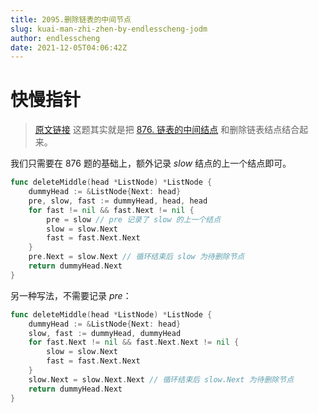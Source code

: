```yaml
---
title: 2095.删除链表的中间节点
slug: kuai-man-zhi-zhen-by-endlesscheng-jodm
author: endlesscheng
date: 2021-12-05T04:06:42Z
---
```

# 快慢指针
 
> [原文链接](https://leetcode.cn/problems/delete-the-middle-node-of-a-linked-list/solution/kuai-man-zhi-zhen-by-endlesscheng-jodm)
这题其实就是把 [876. 链表的中间结点](https://leetcode-cn.com/problems/middle-of-the-linked-list/) 和删除链表结点结合起来。

我们只需要在 876 题的基础上，额外记录 $\textit{slow}$ 结点的上一个结点即可。

```go
func deleteMiddle(head *ListNode) *ListNode {
	dummyHead := &ListNode{Next: head}
	pre, slow, fast := dummyHead, head, head
	for fast != nil && fast.Next != nil {
		pre = slow // pre 记录了 slow 的上一个结点
		slow = slow.Next
		fast = fast.Next.Next
	}
	pre.Next = slow.Next // 循环结束后 slow 为待删除节点
	return dummyHead.Next
}
```

另一种写法，不需要记录 $\textit{pre}$：

```go
func deleteMiddle(head *ListNode) *ListNode {
	dummyHead := &ListNode{Next: head}
	slow, fast := dummyHead, dummyHead
	for fast.Next != nil && fast.Next.Next != nil {
		slow = slow.Next
		fast = fast.Next.Next
	}
	slow.Next = slow.Next.Next // 循环结束后 slow.Next 为待删除节点
	return dummyHead.Next
}
```
